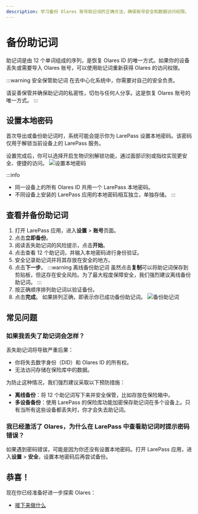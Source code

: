 ```yaml
---
description: 学习备份 Olares 账号助记词的正确方法，确保账号安全和数据访问权限。
---
```

# 备份助记词
助记词是由 12 个单词组成的序列，是恢复 Olares ID 的唯一方式。如果你的设备丢失或需要导入 Olares 账号，可以使用助记词重新获得 Olares 的访问权限。

:::warning 安全保管助记词
在去中心化系统中，你需要对自己的安全负责。

请妥善保管并确保助记词的私密性，切勿与任何人分享。这是恢复 Olares 账号的唯一方式。
:::

## 设置本地密码
首次导出或备份助记词时，系统可能会提示你为 LarePass 设置本地密码。该密码仅用于解锁当前设备上的 LarePass 服务。

设置完成后，你可以选择开启生物识别解锁功能，通过面部识别或指纹实现更安全、便捷的访问。
![设置本地密码](/images/manual/get-started/set-up-local-password.png)

:::info
* 同一设备上的所有 Olares ID 共用一个 LarePass 本地密码。
* 不同设备上安装的 LarePass 应用的本地密码相互独立，单独存储。
  :::

## 查看并备份助记词
1. 打开 LarePass 应用，进入**设置** > **账号**页面。
2. 点击**立即备份**。
3. 阅读丢失助记词的风险提示，点击**开始**。
4. 点击查看 12 个助记词，并输入本地密码进行身份验证。
5. 安全记录助记词并将其存放在安全的地方。
6. 点击**下一步**。
   :::warning 离线备份助记词
   虽然点击**复制**可以将助记词保存到剪贴板，但这存在安全风险。为了最大程度保障安全，我们强烈建议离线备份助记词。
   :::
7. 按正确顺序排列助记词以验证备份。
8. 点击**完成**。
   如果排列正确，即表示你已成功备份助记词。
   ![备份助记词](/images/manual/get-started/backup-mnemonic-phrase.png)

## 常见问题
### 如果我丢失了助记词会怎样？
丢失助记词将导致严重后果：

* 你将失去数字身份（DID）和 Olares ID 的所有权。
* 无法访问存储在保险库中的数据。

为防止这种情况，我们强烈建议采取以下预防措施：

* **离线备份**：将 12 个助记词写下来并安全保管，比如存放在保险箱中。
* **多设备备份**：使用 LarePass 的保险库功能加密保存助记词在多个设备上。只有当所有这些设备都丢失时，你才会失去助记词。

### 我已经激活了 Olares，为什么在 LarePass 中查看助记词时提示密码错误？
如果遇到密码错误，可能是因为你还没有设置本地密码。打开 LarePass 应用，进入**设置** > **安全**，设置本地密码后再尝试备份。

## 恭喜！
现在你已经准备好进一步探索 Olares：
- [接下来做什么](../get-started/next-steps.md)